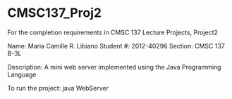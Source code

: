 # CMSC137_Proj2
For the completion requirements in CMSC 137 Lecture Projects, Project2

Name: Maria Camille R. Libiano
Student #: 2012-40296
Section: CMSC 137 B-3L

Description: A mini web server implemented using the Java Programming Language

To run the project:  java WebServer <port number>
